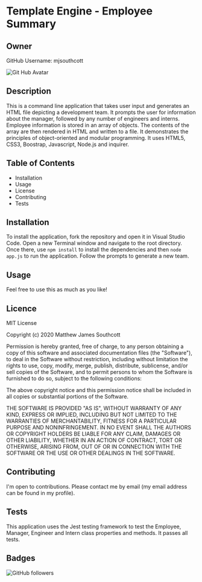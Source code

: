 # Template Engine - Employee Summary

## Owner

GitHub Username: mjsouthcott

![Git Hub Avatar](https://avatars2.githubusercontent.com/u/52112919?v=4)

## Description

This is a command line application that takes user input and generates an HTML file depicting a development team. It prompts the user for information about the manager, followed by any number of engineers and interns. Employee information is stored in an array of objects. The contents of the array are then rendered in HTML and written to a file. It demonstrates the principles of object-oriented and modular programming. It uses HTML5, CSS3, Boostrap, Javascript, Node.js and inquirer.

## Table of Contents

- Installation
- Usage
- License
- Contributing
- Tests

## Installation

To install the application, fork the repository and open it in Visual Studio Code. Open a new Terminal window and navigate to the root directory. Once there, use `npm install` to install the dependencies and then `node app.js` to run the application. Follow the prompts to generate a new team.

## Usage

Feel free to use this as much as you like!

## Licence

MIT License

Copyright (c) 2020 Matthew James Southcott

Permission is hereby granted, free of charge, to any person obtaining a copy of this software and associated documentation files (the "Software"), to deal in the Software without restriction, including without limitation the rights to use, copy, modify, merge, publish, distribute, sublicense, and/or sell copies of the Software, and to permit persons to whom the Software is furnished to do so, subject to the following conditions:

The above copyright notice and this permission notice shall be included in all copies or substantial portions of the Software.

THE SOFTWARE IS PROVIDED "AS IS", WITHOUT WARRANTY OF ANY KIND, EXPRESS OR IMPLIED, INCLUDING BUT NOT LIMITED TO THE WARRANTIES OF MERCHANTABILITY, FITNESS FOR A PARTICULAR PURPOSE AND NONINFRINGEMENT. IN NO EVENT SHALL THE AUTHORS OR COPYRIGHT HOLDERS BE LIABLE FOR ANY CLAIM, DAMAGES OR OTHER LIABILITY, WHETHER IN AN ACTION OF CONTRACT, TORT OR OTHERWISE, ARISING FROM, OUT OF OR IN CONNECTION WITH THE SOFTWARE OR THE USE OR OTHER DEALINGS IN THE SOFTWARE.

## Contributing

I'm open to contributions. Please contact me by email (my email address can be found in my profile).

## Tests

This application uses the Jest testing framework to test the Employee, Manager, Engineer and Intern class properties and methods. It passes all tests.

## Badges

![GitHub followers](https://img.shields.io/github/followers/mjsouthcott?label=Follow&style=social)

